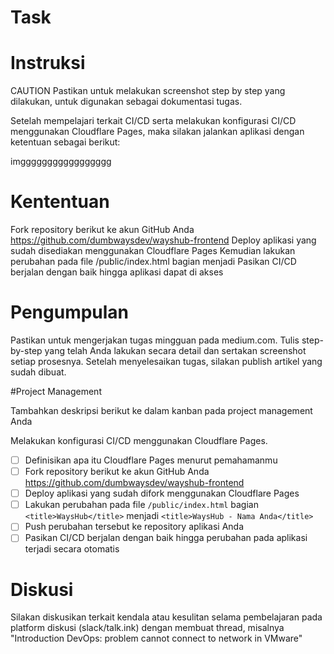 # Task

# Instruksi

CAUTION
Pastikan untuk melakukan screenshot step by step yang dilakukan, untuk digunakan sebagai dokumentasi tugas.

Setelah mempelajari terkait CI/CD serta melakukan konfigurasi CI/CD menggunakan Cloudflare Pages, maka silakan jalankan aplikasi dengan ketentuan sebagai berikut:

imggggggggggggggggg

# Kententuan

Fork repository berikut ke akun GitHub Anda https://github.com/dumbwaysdev/wayshub-frontend
Deploy aplikasi yang sudah disediakan menggunakan Cloudflare Pages
Kemudian lakukan perubahan pada file /public/index.html bagian <title>WaysHub</title> menjadi <title>WaysHub - Nama Anda</title>
Pasikan CI/CD berjalan dengan baik hingga aplikasi dapat di akses

# Pengumpulan

Pastikan untuk mengerjakan tugas mingguan pada medium.com.
Tulis step-by-step yang telah Anda lakukan secara detail dan sertakan screenshot setiap prosesnya.
Setelah menyelesaikan tugas, silakan publish artikel yang sudah dibuat.

#Project Management

Tambahkan deskripsi berikut ke dalam kanban pada project management Anda

Melakukan konfigurasi CI/CD menggunakan Cloudflare Pages.

- [ ] Definisikan apa itu Cloudflare Pages menurut pemahamanmu
- [ ] Fork repository berikut ke akun GitHub Anda https://github.com/dumbwaysdev/wayshub-frontend
- [ ] Deploy aplikasi yang sudah difork menggunakan Cloudflare Pages
- [ ] Lakukan perubahan pada file `/public/index.html` bagian `<title>WaysHub</title>` menjadi `<title>WaysHub - Nama Anda</title>`
- [ ] Push perubahan tersebut ke repository aplikasi Anda
- [ ] Pasikan CI/CD berjalan dengan baik hingga perubahan pada aplikasi terjadi secara otomatis

# Diskusi
Silakan diskusikan terkait kendala atau kesulitan selama pembelajaran pada platform diskusi (slack/talk.ink) dengan membuat thread, misalnya "Introduction DevOps: problem cannot connect to network in VMware"
